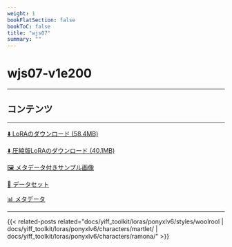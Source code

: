 ```yaml
---
weight: 1
bookFlatSection: false
bookToC: false
title: "wjs07"
summary: ""
---
```


<!--markdownlint-disable MD025 MD033 -->

# wjs07-v1e200

---

## コンテンツ

---

[⬇️ LoRAのダウンロード (58.4MB)](https://huggingface.co/rakki194/yt/resolve/main/ponyxl_loras/wjs07-v1e200.safetensors?download=true)

[⬇️ 圧縮版LoRAのダウンロード (40.1MB)](https://huggingface.co/rakki194/yt/resolve/main/ponyxl_loras_shrunk_2/wjs07-v1e200_frockpt1_th-3.55.safetensors?download=true)

[🖼️ メタデータ付きサンプル画像](https://huggingface.co/k4d3/yiff_toolkit/tree/main/static/{})

[📐 データセット](https://huggingface.co/datasets/k4d3/furry/tree/main/by_wjs07)

[📊 メタデータ](https://huggingface.co/k4d3/yiff_toolkit/raw/main/ponyxl_loras/wjs07-v1e200.json)

---

<!--
HUGO_SEARCH_EXCLUDE_START
-->
{{< related-posts related="docs/yiff_toolkit/loras/ponyxlv6/styles/woolrool | docs/yiff_toolkit/loras/ponyxlv6/characters/martlet/ | docs/yiff_toolkit/loras/ponyxlv6/characters/ramona/" >}}
<!--
HUGO_SEARCH_EXCLUDE_END
-->
